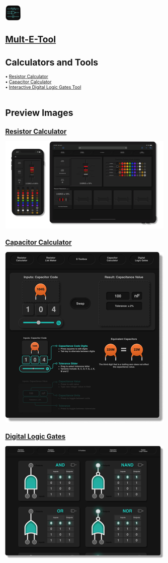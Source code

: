  [<img src="./Preview Images/Mult_E_Tool_Favicon.png" width = "50">](https://michaeltr7.github.io/Mult-E-Kit/index.html)
 
 # [Mult-E-Tool](https://michaeltr7.github.io/Mult-E-Kit/index.html)

 
<h1>Calculators and Tools</h1>

• [Resistor Calculator](https://michaeltr7.github.io/Mult-E-Kit/Resistor_Calculator.html)<br>
• [Capacitor Calculator](https://michaeltr7.github.io/Mult-E-Kit/Capacitor_Calculator.html)<br>
• [Interactive Digital Logic Gates Tool](https://michaeltr7.github.io/Mult-E-Kit/Digital_Logic_Gates.html)<br>
<br>
<h1>Preview Images</h1>

## [Resistor Calculator](https://michaeltr7.github.io/Mult-E-Kit/Resistor_Calculator.html)

[<img src="./Preview Images/Resistor Calculator Showcase.png" width = "1000">](https://michaeltr7.github.io/Mult-E-Kit/Resistor_Calculator.html)

## [Capacitor Calculator](https://michaeltr7.github.io/Mult-E-Kit/Capacitor_Calculator.html)

[<img src="./Preview Images/Capacitor_Calculator_Preview_Page.png" width = "1000">](https://michaeltr7.github.io/Mult-E-Kit/Capacitor_Calculator.html)


## [Digital Logic Gates](https://michaeltr7.github.io/Mult-E-Kit/Digital_Logic_Gates.html)

[<img src="./Preview Images/Digital_Logic_Gates_Preview_Page.png" width = "1000">](https://michaeltr7.github.io/Mult-E-Kit/Digital_Logic_Gates.html)
